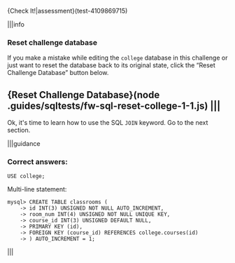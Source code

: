{Check It!|assessment}(test-4109869715)

|||info
### Reset challenge database
If you make a mistake while editing the `college` database in this challenge or just want to reset the database back to its original state, click the “Reset Challenge Database” button below.

{Reset Challenge Database}(node .guides/sqltests/fw-sql-reset-college-1-1.js)
|||
---

Ok, it's time to learn how to use the SQL `JOIN` keyword.
Go to the next section.

|||guidance
### Correct answers:

`USE college;`

Multi-line statement:

```
mysql> CREATE TABLE classrooms (
    -> id INT(3) UNSIGNED NOT NULL AUTO_INCREMENT,
    -> room_num INT(4) UNSIGNED NOT NULL UNIQUE KEY,
    -> course_id INT(3) UNSIGNED DEFAULT NULL,
    -> PRIMARY KEY (id),
    -> FOREIGN KEY (course_id) REFERENCES college.courses(id)
    -> ) AUTO_INCREMENT = 1;
```

|||